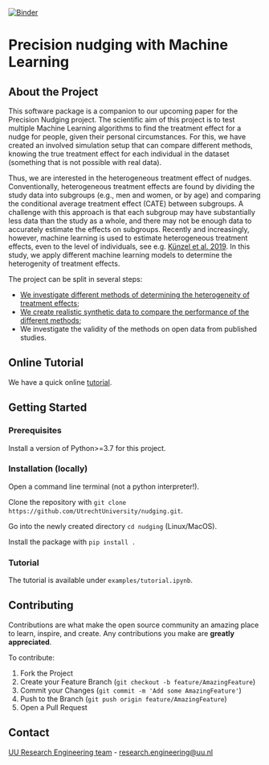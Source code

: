 [![Binder](https://mybinder.org/badge_logo.svg)](https://mybinder.org/v2/gh/UtrechtUniversity/nudging/HEAD?labpath=examples%2Ftutorial.ipynb)

# Precision nudging with Machine Learning

## About the Project

This software package is a companion to our upcoming paper for the Precision Nudging project.
The scientific aim of this project is to test multiple Machine Learning algorithms to find the
treatment effect for a nudge for people, given their personal circumstances. For this, we have
created an involved simulation setup that can compare different methods, knowing the true treatment
effect for each individual in the dataset (something that is not possible with real data). 

Thus, we are interested in the heterogeneous treatment effect of nudges.
Conventionally, heterogeneous treatment effects are found by dividing the study data into subgroups (e.g., men and women, or by age)
and comparing the conditional average treatment effect (CATE) between subgroups.
A challenge with this approach is that each subgroup may have substantially less
data than the study as a whole, and there may not be enough data to accurately estimate
the effects on subgroups. Recently and increasingly, however, machine learning is used
to estimate heterogeneous treatment effects, even to the level of individuals,
see e.g. [Künzel et al. 2019](https://www.pnas.org/content/116/10/4156).
In this study, we apply different machine learning models to determine the
heterogenity of treatment effects.

The project can be split in several steps:
- [We investigate different methods of determining the heterogeneity of treatment effects](docs/methods.md);
- [We create realistic synthetic data to compare the performance of the different methods](docs/simulations.md);
- We investigate the validity of the methods on open data from published studies.


## Online Tutorial

We have a quick online [tutorial](https://mybinder.org/v2/gh/UtrechtUniversity/nudging/HEAD?labpath=examples%2Ftutorial.ipynb).

## Getting Started

### Prerequisites

Install a version of Python>=3.7 for this project.

### Installation (locally)

Open a command line terminal (not a python interpreter!).

Clone the repository with `git clone https://github.com/UtrechtUniversity/nudging.git`.

Go into the newly created directory `cd nudging` (Linux/MacOS).

Install the package with `pip install .`

### Tutorial

The tutorial is available under `examples/tutorial.ipynb`.


<!-- CONTRIBUTING -->
## Contributing

Contributions are what make the open source community an amazing place to learn, inspire, and create. Any contributions you make are **greatly appreciated**.

To contribute:

1. Fork the Project
2. Create your Feature Branch (`git checkout -b feature/AmazingFeature`)
3. Commit your Changes (`git commit -m 'Add some AmazingFeature'`)
4. Push to the Branch (`git push origin feature/AmazingFeature`)
5. Open a Pull Request


<!-- CONTACT -->
## Contact
[UU Research Engineering team](https://github.com/orgs/UtrechtUniversity/teams/research-engineering) - research.engineering@uu.nl
